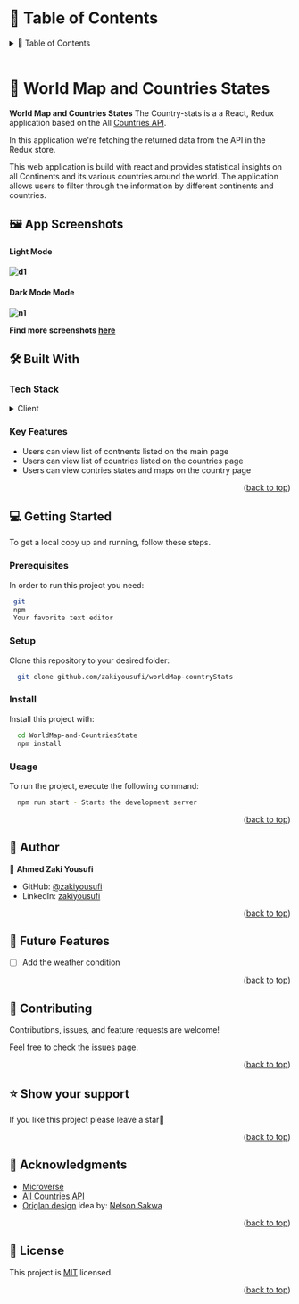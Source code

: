 <!-- TABLE OF CONTENTS -->

# 📗 Table of Contents

<details>
  <summary>📗 Table of Contents</summary>
  <ul>
    <li><a href="#-car-rental-front-end-">📖 World Map and Countries States</a></li>
    <li><a href="#-built-with-">🛠 Built With</a></li>
    <li><a href="#-getting-started-">💻 Getting Started</a></li>
    <li><a href="#-authors-">👥 Authors </a></li>
    <li><a href="#-future-features-">🔭 Future Features</a></li>
    <li><a href="#-contributing-">🤝 Contributing</a></li>
    <li><a href="#️-show-your-support-">⭐️ Show your support </a></li>
    <li><a href="#-acknowledgments-">🙏 Acknowledgments </a></li>
    <li><a href="#-license-">📝 License</a></li>
  </ul>
</details>

<br>

<!-- PROJECT DESCRIPTION -->

# 📖 World Map and Countries States <a name="about-project"></a>

**World Map and Countries States** The Country-stats is a a React, Redux application based on the All [Countries API](https://restcountries.com/v3.1/all).

In this application we're fetching the returned data from the API in the Redux store.

This web application is build with react and provides statistical insights on all Continents and its various countries around the world. The application allows users to filter through the information by different continents and countries.

## 🖼 App Screenshots

<h4>Light Mode<h4>

![d1](https://user-images.githubusercontent.com/87229464/236800683-81ab0644-fb42-4d24-a5ca-b9c04330c5c3.JPG)

<h4>Dark Mode Mode<h4>

![n1](https://user-images.githubusercontent.com/87229464/236800709-4e0a5b46-11bc-4fdc-96cb-18e50a5bab95.JPG)

Find more screenshots [here](./screenshot.md)

## 🛠 Built With <a name="built-with"></a>

### Tech Stack <a name="tech-stack"></a>

<details>
  <summary>Client</summary>
  <ul>
    <li><a href="https://react.dev/">React</a></li>
    <li><a href="https://redux.js.org/">Redux</a></li>
    <li><a href="">Bootstrap</a></li>
  </ul>
  <summary>Sarver</summary>
  <ul>
    <li><a href="https://restcountries.com/v3.1/all">API</a></li>
  </ul>
</details>

<!-- Features -->

### Key Features <a name="key-features"></a>

- Users can view list of contnents listed on the main page
- Users can view list of countries listed on the countries page
- Users can view contries states and maps on the country page

<p align="right">(<a href="#readme-top">back to top</a>)</p>

<!-- GETTING STARTED -->

## 💻 Getting Started <a name="getting-started"></a>

To get a local copy up and running, follow these steps.

### Prerequisites

In order to run this project you need:

```sh
 git
 npm
 Your favorite text editor
```

### Setup

Clone this repository to your desired folder:

```sh
  git clone github.com/zakiyousufi/worldMap-countryStats
```

### Install

Install this project with:

```sh
  cd WorldMap-and-CountriesState
  npm install
```

### Usage

To run the project, execute the following command:

```sh
  npm run start - Starts the development server
```

<p align="right">(<a href="#readme-top">back to top</a>)</p>

<!-- AUTHORS -->
## 📑 Author
👤 **Ahmed Zaki Yousufi**
- GitHub: [@zakiyousufi](https://github.com/zakiyousufi)
- LinkedIn: [zakiyousufi](https://www.linkedin.com/in/zakiyousufi)


<p align="right">(<a href="#readme-top">back to top</a>)</p>

<!-- FUTURE FEATURES -->

## 🔭 Future Features <a name="future-features"></a>

- [ ] Add the weather condition

<p align="right">(<a href="#readme-top">back to top</a>)</p>

<!-- CONTRIBUTING -->

## 🤝 Contributing <a name="contributing"></a>

Contributions, issues, and feature requests are welcome!

Feel free to check the [issues page](../../issues/).

<p align="right">(<a href="#readme-top">back to top</a>)</p>

<!-- SUPPORT -->

## ⭐️ Show your support <a name="support"></a>

If you like this project please leave a star🤩

<p align="right">(<a href="#readme-top">back to top</a>)</p>

<!-- ACKNOWLEDGEMENTS -->

## 🙏 Acknowledgments <a name="acknowledgements"></a>

- [Microverse](https://www.microverse.org/)
- [All Countries API](https://restcountries.com/v3.1/all)
- [Origlan design](https://www.behance.net/gallery/31579789/Ballhead-App-(Free-PSDs)) idea by: [Nelson Sakwa](https://www.behance.net/sakwadesignstudio)

<p align="right">(<a href="#readme-top">back to top</a>)</p>

<!-- LICENSE -->

## 📝 License <a name="license"></a>

This project is [MIT](./LICENSE) licensed.

<p align="right">(<a href="#readme-top">back to top</a>)</p>
